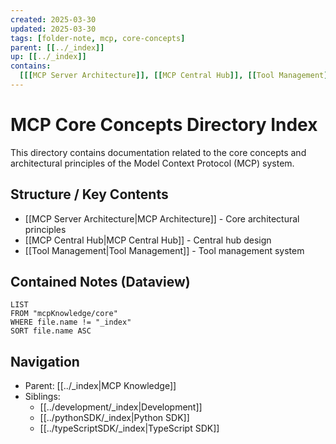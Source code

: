 ```yaml
---
created: 2025-03-30
updated: 2025-03-30
tags: [folder-note, mcp, core-concepts]
parent: [[../_index]]
up: [[../_index]]
contains:
  [[[MCP Server Architecture]], [[MCP Central Hub]], [[Tool Management]]]
---
```


# MCP Core Concepts Directory Index

This directory contains documentation related to the core concepts and architectural principles of the Model Context Protocol (MCP) system.

## Structure / Key Contents

- [[MCP Server Architecture|MCP Architecture]] - Core architectural principles
- [[MCP Central Hub|MCP Central Hub]] - Central hub design
- [[Tool Management|Tool Management]] - Tool management system

## Contained Notes (Dataview)

```dataview
LIST
FROM "mcpKnowledge/core"
WHERE file.name != "_index"
SORT file.name ASC
```

## Navigation

- Parent: [[../_index|MCP Knowledge]]
- Siblings:
  - [[../development/_index|Development]]
  - [[../pythonSDK/_index|Python SDK]]
  - [[../typeScriptSDK/_index|TypeScript SDK]]
